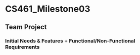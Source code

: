 # CS461_Milestone03
## Team Project
### Initial Needs & Features + Functional/Non-Functional Requirements
